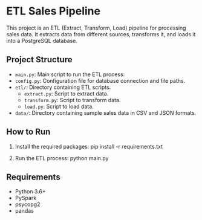 # ETL Sales Pipeline

This project is an ETL (Extract, Transform, Load) pipeline for processing sales data. It extracts data from different sources, transforms it, and loads it into a PostgreSQL database.

## Project Structure

- `main.py`: Main script to run the ETL process.
- `config.py`: Configuration file for database connection and file paths.
- `etl/`: Directory containing ETL scripts.
  - `extract.py`: Script to extract data.
  - `transform.py`: Script to transform data.
  - `load.py`: Script to load data.
- `data/`: Directory containing sample sales data in CSV and JSON formats.

## How to Run

1. Install the required packages:
pip install -r requirements.txt

2. Run the ETL process:
python main.py

## Requirements

- Python 3.6+
- PySpark
- psycopg2
- pandas